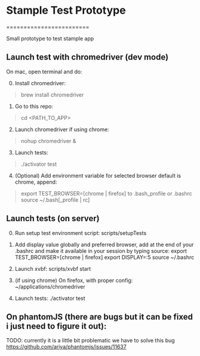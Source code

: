 # Stample Test Prototype
========================

Small prototype to test stample app


## Launch test with chromedriver (dev mode)
 
On mac, open terminal and do: 

0. Install chromedriver:
  > brew install chromedriver

1. Go to this repo:  
  > cd \<PATH_TO_APP\> 

2. Launch chromedriver if using chrome:  
  > nohup chromedriver \&
  
3. Launch tests:
  > ./activator test
  
4. (Optional) Add environment variable for selected browser default is chrome, append:
  > export TEST_BROWSER=[chrome | firefox]
  to .bash_profile or .bashrc
  > source ~/.bash[_profile | rc]

  
## Launch tests (on server)

0. Run setup test environment script:
    scripts/setupTests

1. Add display value globally and preferred browser, add at the end of your .bashrc and make it available in your session by typing source:
    export TEST_BROWSER=[chrome | firefox]
    export DISPLAY=:5 
    source ~/.bashrc

2. Launch xvbf:
    scripts/xvbf start

3. (if using chrome) On firefox, with proper config:
    ~/applications/chromedriver

4. Launch tests:
    ./activator test    
       

## On phantomJS (there are bugs but it can be fixed i just need to figure it out): 
TODO: currently it is a little bit problematic we have to solve this bug
https://github.com/ariya/phantomjs/issues/11637

